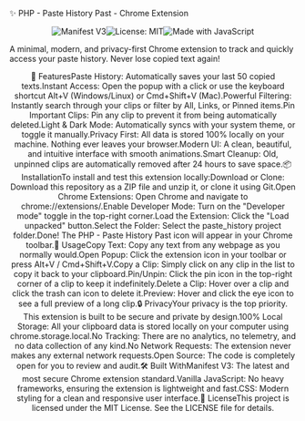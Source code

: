 ✨ PHP - Paste History Past - Chrome Extension<p align="center"><img src="https://www.google.com/search?q=https://img.shields.io/badge/Manifest-V3-brightgreen.svg" alt="Manifest V3"><img src="https://www.google.com/search?q=https://img.shields.io/badge/License-MIT-blue.svg" alt="License: MIT"><img src="https://www.google.com/search?q=https://img.shields.io/badge/Made%2520with-JavaScript-yellow.svg" alt="Made with JavaScript"></p>A minimal, modern, and privacy-first Chrome extension to track and quickly access your paste history. Never lose copied text again!<p align="center">🚀 FeaturesPaste History: Automatically saves your last 50 copied texts.Instant Access: Open the popup with a click or use the keyboard shortcut Alt+V (Windows/Linux) or Cmd+Shift+V (Mac).Powerful Filtering: Instantly search through your clips or filter by All, Links, or Pinned items.Pin Important Clips: Pin any clip to prevent it from being automatically deleted.Light & Dark Mode: Automatically syncs with your system theme, or toggle it manually.Privacy First: All data is stored 100% locally on your machine. Nothing ever leaves your browser.Modern UI: A clean, beautiful, and intuitive interface with smooth animations.Smart Cleanup: Old, unpinned clips are automatically removed after 24 hours to save space.📦 InstallationTo install and test this extension locally:Download or Clone: Download this repository as a ZIP file and unzip it, or clone it using Git.Open Chrome Extensions: Open Chrome and navigate to chrome://extensions/.Enable Developer Mode: Turn on the "Developer mode" toggle in the top-right corner.Load the Extension: Click the "Load unpacked" button.Select the Folder: Select the paste_history project folder.Done! The PHP - Paste History Past icon will appear in your Chrome toolbar.🎯 UsageCopy Text: Copy any text from any webpage as you normally would.Open Popup: Click the extension icon in your toolbar or press Alt+V / Cmd+Shift+V.Copy a Clip: Simply click on any clip in the list to copy it back to your clipboard.Pin/Unpin: Click the pin icon in the top-right corner of a clip to keep it indefinitely.Delete a Clip: Hover over a clip and click the trash can icon to delete it.Preview: Hover and click the eye icon to see a full preview of a long clip.🔒 PrivacyYour privacy is the top priority. This extension is built to be secure and private by design.100% Local Storage: All your clipboard data is stored locally on your computer using chrome.storage.local.No Tracking: There are no analytics, no telemetry, and no data collection of any kind.No Network Requests: The extension never makes any external network requests.Open Source: The code is completely open for you to review and audit.🛠️ Built WithManifest V3: The latest and most secure Chrome extension standard.Vanilla JavaScript: No heavy frameworks, ensuring the extension is lightweight and fast.CSS: Modern styling for a clean and responsive user interface.📄 LicenseThis project is licensed under the MIT License. See the LICENSE file for details.
